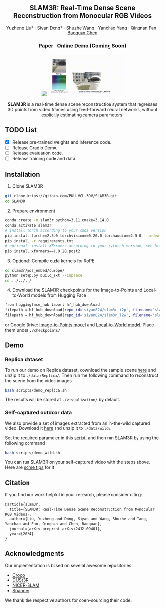 <!-- # SLAM3R    

Paper: [arXiv](http://arxiv.org/abs/2412.09401)

TL;DR: A real-time RGB SLAM system that performs dense 3D reconstruction via points regression with feed-forward neural networks. -->


<p align="center">
  <h2 align="center">SLAM3R: Real-Time Dense Scene Reconstruction from Monocular RGB Videos</h2>
 <p align="center">
    <a href="https://github.com/Ly-kc">Yuzheng Liu*</a>
    ·
    <a href="https://siyandong.github.io/">Siyan Dong*</a>
    ·
    <a href="https://ffrivera0.github.io/">Shuzhe Wang</a>
    ·
    <a href="https://yanchaoyang.github.io/">Yanchao Yang</a>
    ·
    <a href="https://fqnchina.github.io/">Qingnan Fan</a>
    ·
    <a href="https://baoquanchen.info/">Baoquan Chen</a>
  </p>
  <h3 align="center"><a href="https://arxiv.org/abs/2412.09401">Paper</a> | <a href="">Online Demo (Coming Soon)</a> </h3>
  <div align="center"></div>
</p>

<div align="center">
  <img src="./media/replica.gif" width="49%" /> 
  <img src="./media/wild.gif" width="49%" />
</div>

<p align="center">
<strong>SLAM3R</strong> is a real-time dense scene reconstruction system that regresses 3D points from video frames using feed-forward neural networks, without explicitly estimating camera parameters. 
</p>
<be>


## TODO List

- [x] Release pre-trained weights and inference code.
- [ ] Release Gradio Demo.
- [ ] Release evaluation code. 
- [ ] Release training code and data.

## Installation

1. Clone SLAM3R
```bash
git clone https://github.com/PKU-VCL-3DV/SLAM3R.git
cd SLAM3R
```

2. Prepare environment
```bash
conda create -n slam3r python=3.11 cmake=3.14.0
conda activate slam3r 
# install torch according to your cuda version
pip install torch==2.5.0 torchvision==0.20.0 torchaudio==2.5.0 --index-url https://download.pytorch.org/whl/cu118
pip install -r requirements.txt
# optional: install XFormers according to your pytorch version, see https://github.com/facebookresearch/xformers
pip install xformers==0.0.28.post2
```

3. Optional: Compile cuda kernels for RoPE
```bash
cd slam3r/pos_embed/curope/
python setup.py build_ext --inplace
cd ../../../
```

4. Download the SLAM3R checkpoints for the Image-to-Points and Local-to-World models from Hugging Face 

```bash
from huggingface_hub import hf_hub_download
filepath = hf_hub_download(repo_id='siyan824/slam3r_i2p', filename='slam3r_i2p.pth', local_dir='./checkpoints')
filepath = hf_hub_download(repo_id='siyan824/slam3r_l2w', filename='slam3r_l2w.pth', local_dir='./checkpoints')
```

or Google Drive: 
[Image-to-Points model](https://drive.google.com/file/d/1DhBxEmUlo9a6brf5_Z21EWzpX3iKhVce/view?usp=drive_link) and
[Local-to-World model](https://drive.google.com/file/d/1LkPZBNz8WlMwxdGvvb1ZS4rKrWO-_aqQ/view?usp=drive_link).
Place them under `./checkpoints/`


## Demo
### Replica dataset
To run our demo on Replica dataset, download the sample scene [here](https://drive.google.com/file/d/1NmBtJ2A30qEzdwM0kluXJOp2d1Y4cRcO/view?usp=drive_link) and unzip it to `./data/Replica/`. Then run the following command to reconstruct the scene from the video images 

 ```bash
 bash scripts/demo_replica.sh
 ```

The results will be stored at `./visualization/` by default.

### Self-captured outdoor data
We also provide a set of images extracted from an in-the-wild captured video. Download it [here](https://drive.google.com/file/d/1FVLFXgepsqZGkIwg4RdeR5ko_xorKyGt/view?usp=drive_link) and unzip it to `./data/wild/`.  

Set the required parameter in this [script](./scripts/demo_wild.sh), and then run SLAM3R by using the following command
 
 ```bash
 bash scripts/demo_wild.sh
 ```

You can run SLAM3R on your self-captured video with the steps above. Here are [some tips](./docs/recon_tips.md) for it


## Citation

If you find our work helpful in your research, please consider citing: 
```
@article{slam3r,
  title={SLAM3R: Real-Time Dense Scene Reconstruction from Monocular RGB Videos},
  author={Liu, Yuzheng and Dong, Siyan and Wang, Shuzhe and Yang, Yanchao and Fan, Qingnan and Chen, Baoquan},
  journal={arXiv preprint arXiv:2412.09401},
  year={2024}
}
```


## Acknowledgments

Our implementation is based on several awesome repositories:

- [Croco](https://github.com/naver/croco)
- [DUSt3R](https://github.com/naver/dust3r)
- [NICER-SLAM](https://github.com/cvg/nicer-slam)
- [Spanner](https://github.com/HengyiWang/spann3r)

We thank the respective authors for open-sourcing their code.

